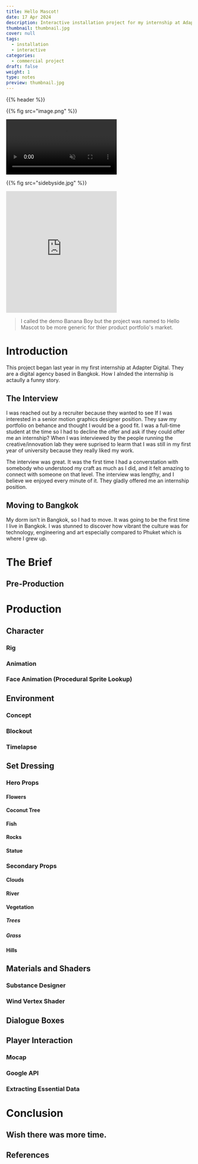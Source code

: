 ```yaml
---
title: Hello Mascot!
date: 17 Apr 2024
description: Interactive installation project for my internship at Adapter Digital. Mix of game design, and tech-art.
thumbnail: thumbnail.jpg
cover: null
tags:
  - installation
  - interactive
categories:
  - commercial project
draft: false
weight: 1
type: notes
preview: thumbnail.jpg
---
```


{{% header %}}

{{% fig src="image.png" %}}

<video autoplay loop muted>
  <source src="videocover.webm" type="video/webm">
</video>


{{% fig src="sidebyside.jpg" %}}

<iframe class="w-full" height="330px" src="https://www.youtube.com/embed/hmK6vug5r68?si=IfmBeWxxLIpL46_o" title="YouTube video player" frameborder="0" allow="accelerometer; autoplay; clipboard-write; encrypted-media; gyroscope; picture-in-picture; web-share" referrerpolicy="strict-origin-when-cross-origin" allowfullscreen></iframe>

<div class="h-5"></div>

> I called the demo Banana Boy but the project was named to Hello Mascot to be more generic for thier product portfolio's market.  

# Introduction
This project began last year in my first internship at Adapter Digital. They are a digital agency based in Bangkok. How I alnded the internship is actaully a funny story.  

## The Interview
I was reached out by a recruiter because they wanted to see If I was interested in a senior motion graphics designer position. They saw my portfolio on behance and thought I would be a good fit. I was a full-time student at the time so I had to decline the offer and ask if they could offer me an internship? When I was interviewed by the people running the creative/innovation lab they were suprised to learm that I was still in my first year of university because they really liked my work. 

The interview was great. It was the first time I had a converstation with somebody who understood my craft as much as I did, and it felt amazing to connect with someone on that level. The interview was lengthy, and I believe we enjoyed every minute of it. They gladly offered me an internship position. 

## Moving to Bangkok
My dorm isn't in Bangkok, so I had to move. It was going to be the first time I live in Bangkok. I was stunned to discover how vibrant the culture was for technology, engineering and art especially compared to Phuket which is where I grew up.   

# The Brief

## Pre-Production

# Production
## Character
### Rig
### Animation
### Face Animation (Procedural Sprite Lookup)

## Environment
### Concept
### Blockout
### Timelapse

## Set Dressing
### Hero Props
#### Flowers
#### Coconut Tree
#### Fish
#### Rocks
#### Statue

### Secondary Props
#### Clouds
#### River
#### Vegetation
##### Trees
##### Grass
#### Hills

## Materials and Shaders
### Substance Designer
### Wind Vertex Shader

## Dialogue Boxes

## Player Interaction
### Mocap
### Google API
### Extracting Essential Data

# Conclusion
## Wish there was more time.
## References